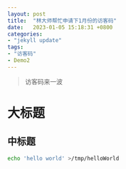 ```yaml
---
layout: post
title:  "林大师帮忙申请下1月份的访客码"
date:   2023-01-05 15:18:31 +0800
categories: 
- "jekyll update"
tags: 
- "访客码"
- Demo2
---
```


> 访客码来一波
# 大标题
## 中标题

```bash
echo 'hello world' >/tmp/helloWorld
```
